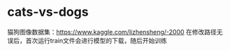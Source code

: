# cats-vs-dogs
猫狗图像数据集：https://www.kaggle.com/lizhensheng/-2000
在修改路径无误后，首次运行train文件会进行模型的下载，随后开始训练
